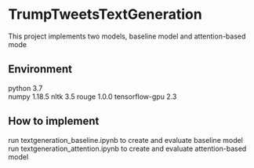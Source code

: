 # TrumpTweetsTextGeneration
This project implements two models, baseline model and attention-based mode

## Environment
python          3.7<br>
numpy           1.18.5
nltk            3.5
rouge           1.0.0
tensorflow-gpu  2.3

## How to implement
run textgeneration_baseline.ipynb to create and evaluate baseline model
run textgeneration_attention.ipynb to create and evaluate attention-based model
